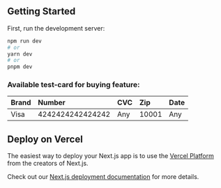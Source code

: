 ## Getting Started

First, run the development server:

```bash
npm run dev
# or
yarn dev
# or
pnpm dev
```


### Available test-card for buying feature:
| Brand      | Number         | CVC                 | Zip | Date
| :--------------| :-------------- | :----------------- | :----------------- |:----------------- |
| Visa   | 4242424242424242          | Any | 10001| Any|



## Deploy on Vercel

The easiest way to deploy your Next.js app is to use the [Vercel Platform](https://vercel.com/new?utm_medium=default-template&filter=next.js&utm_source=create-next-app&utm_campaign=create-next-app-readme) from the creators of Next.js.

Check out our [Next.js deployment documentation](https://nextjs.org/docs/deployment) for more details.
